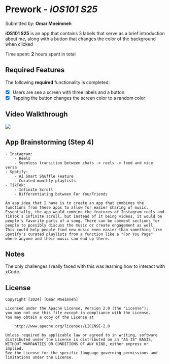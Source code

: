 # Prework - *iOS101 S25*

Submitted by: **Omar Mneimneh**

**iOS101 S25** is an app that contains 3 labels that serve as a brief introduction about me, along with a button that changes the color of the background when clicked

Time spent: **2** hours spent in total

## Required Features

The following **required** functionality is completed:

- [x] Users are see a screen with three labels and a button
- [x] Tapping the button changes the screen color to a random color
 
## Video Walkthrough 

![](https://imgur.com/a/ios-prework-submission-video-lmwAsEE.gif)


## App Brainstorming (Step 4)
    - Instagram:
        - Reels
        - Seemless transition between chats -> reels -> feed and vice versa
    - Spotify:
        - AI Smart Shuffle Feature
        - Curated monthly playlists
    - TikTok:
        - Infinite Scroll
        - Differentiating between For You/Friends
    
    An app idea that I have is to create an app that combines the functions from these apps to allow for easier sharing of music. Essentially, the app would combine the features of Instagram reels and TikTok's infinite scroll, but instead of it being videos, it would be people's favorite parts of a song. There can be comment sections for people to possibly discuss the music or create engagement as well. This could help people find new music even easier than something like Spotify's curated playlists from a function like a "For You Page" where anyone and their music can end up there. 
    
        

## Notes

The only challenges I really faced with this was learning how to interact with xCode.

## License

    Copyright [2024] [Omar Mneimneh]

    Licensed under the Apache License, Version 2.0 (the "License");
    you may not use this file except in compliance with the License.
    You may obtain a copy of the License at

        http://www.apache.org/licenses/LICENSE-2.0

    Unless required by applicable law or agreed to in writing, software
    distributed under the License is distributed on an "AS IS" BASIS,
    WITHOUT WARRANTIES OR CONDITIONS OF ANY KIND, either express or implied.
    See the License for the specific language governing permissions and
    limitations under the License.
